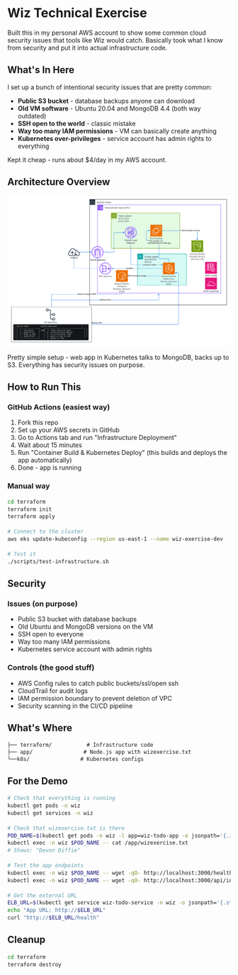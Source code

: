 # Wiz Technical Exercise

Built this in my personal AWS account to show some common cloud security issues that tools like Wiz would catch. Basically took what I know from security and put it into actual infrastructure code.

## What's In Here

I set up a bunch of intentional security issues that are pretty common:
- **Public S3 bucket** - database backups anyone can download
- **Old VM software** - Ubuntu 20.04 and MongoDB 4.4 (both way outdated)
- **SSH open to the world** - classic mistake
- **Way too many IAM permissions** - VM can basically create anything
- **Kubernetes over-privileges** - service account has admin rights to everything

Kept it cheap - runs about $4/day in my AWS account.

## Architecture Overview

![Architecture Overview](docs/architecture-overview.png)

Pretty simple setup - web app in Kubernetes talks to MongoDB, backs up to S3. Everything has security issues on purpose.

## How to Run This

### GitHub Actions (easiest way)
1. Fork this repo
2. Set up your AWS secrets in GitHub
3. Go to Actions tab and run "Infrastructure Deployment"
4. Wait about 15 minutes
5. Run "Container Build & Kubernetes Deploy" (this builds and deploys the app automatically)
6. Done - app is running

### Manual way
```bash
cd terraform
terraform init
terraform apply

# Connect to the cluster
aws eks update-kubeconfig --region us-east-1 --name wiz-exercise-dev

# Test it
./scripts/test-infrastructure.sh
```

## Security

### Issues (on purpose)
- Public S3 bucket with database backups
- Old Ubuntu and MongoDB versions on the VM
- SSH open to everyone
- Way too many IAM permissions
- Kubernetes service account with admin rights

### Controls (the good stuff)
- AWS Config rules to catch public buckets/ssl/open ssh
- CloudTrail for audit logs
- IAM permission boundary to prevent deletion of VPC
- Security scanning in the CI/CD pipeline

## What's Where

```
├── terraform/           # Infrastructure code
├── app/                # Node.js app with wizexercise.txt
└──k8s/                # Kubernetes configs
```

## For the Demo

```bash
# Check that everything is running
kubectl get pods -n wiz
kubectl get services -n wiz

# Check that wizexercise.txt is there
POD_NAME=$(kubectl get pods -n wiz -l app=wiz-todo-app -o jsonpath='{.items[0].metadata.name}')
kubectl exec -n wiz $POD_NAME -- cat /app/wizexercise.txt
# Shows: "Devon Diffie"

# Test the app endpoints
kubectl exec -n wiz $POD_NAME -- wget -qO- http://localhost:3000/health
kubectl exec -n wiz $POD_NAME -- wget -qO- http://localhost:3000/api/info

# Get the external URL
ELB_URL=$(kubectl get service wiz-todo-service -n wiz -o jsonpath='{.status.loadBalancer.ingress[0].hostname}')
echo "App URL: http://$ELB_URL"
curl "http://$ELB_URL/health"
```

## Cleanup

```bash
cd terraform
terraform destroy
```
